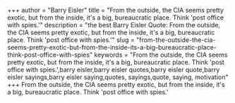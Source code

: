 +++
author = "Barry Eisler"
title = "From the outside, the CIA seems pretty exotic, but from the inside, it's a big, bureaucratic place. Think 'post office with spies.'"
description = "the best Barry Eisler Quote: From the outside, the CIA seems pretty exotic, but from the inside, it's a big, bureaucratic place. Think 'post office with spies.'"
slug = "from-the-outside-the-cia-seems-pretty-exotic-but-from-the-inside-its-a-big-bureaucratic-place-think-post-office-with-spies"
keywords = "From the outside, the CIA seems pretty exotic, but from the inside, it's a big, bureaucratic place. Think 'post office with spies.',barry eisler,barry eisler quotes,barry eisler quote,barry eisler sayings,barry eisler saying,quotes, sayings,quote, saying, motivation"
+++
From the outside, the CIA seems pretty exotic, but from the inside, it's a big, bureaucratic place. Think 'post office with spies.'
